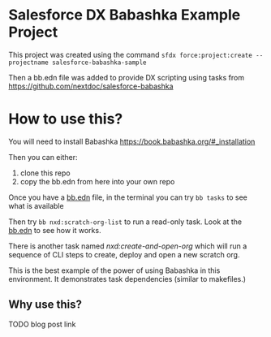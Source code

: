 # Salesforce DX Babashka Example Project

This project was created using the command `sfdx force:project:create --projectname salesforce-babashka-sample`

Then a bb.edn file was added to provide DX scripting using tasks from https://github.com/nextdoc/salesforce-babashka

# How to use this?

You will need to install Babashka https://book.babashka.org/#_installation

Then you can either:
1. clone this repo
2. copy the bb.edn from here into your own repo 

Once you have a [bb.edn](https://github.com/nextdoc/salesforce-babashka-sample/blob/master/bb.edn) file, 
in the terminal you can try `bb tasks` to see what is available

Then try `bb nxd:scratch-org-list` to run a read-only task. Look at the [bb.edn](https://github.com/nextdoc/salesforce-babashka-sample/blob/master/bb.edn) to see how it works.

There is another task named *nxd:create-and-open-org* which will run a sequence of CLI steps to create, deploy and open a new scratch org.

This is the best example of the power of using Babashka in this environment. 
It demonstrates task dependencies (similar to makefiles.)

## Why use this?

TODO blog post link